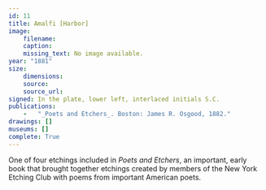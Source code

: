 ```yaml
---
id: 11
title: Amalfi [Harbor]
image:
    filename: 
    caption: 
    missing_text: No image available.
year: "1881"
size:
    dimensions: 
    source: 
    source_url: 
signed: In the plate, lower left, interlaced initials S.C.
publications:
    -   "_Poets and Etchers_. Boston: James R. Osgood, 1882."
drawings: []
museums: []
complete: True
---
```

One of four etchings included in _Poets and Etchers_, an important, early book that brought together etchings created by members of the New York Etching Club with poems from important American poets.